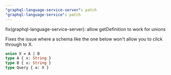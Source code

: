 ```yaml
---
"graphql-language-service-server": patch
"graphql-language-service": patch
---
```


fix(graphql-language-service-server): allow getDefinition to work for unions

Fixes the issue where a schema like the one below won't allow you to click through to X.

```graphql
union X = A | B
type A { x: String }
type B { x: String }
type Query { a: X }
```
